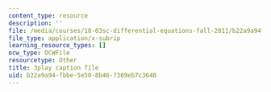 ```yaml
---
content_type: resource
description: ''
file: /media/courses/18-03sc-differential-equations-fall-2011/b22a9a94fbbe5e508b467369eb7c3648_MCrDzhpu3-s.vtt
file_type: application/x-subrip
learning_resource_types: []
ocw_type: OCWFile
resourcetype: Other
title: 3play caption file
uid: b22a9a94-fbbe-5e50-8b46-7369eb7c3648
---
```

